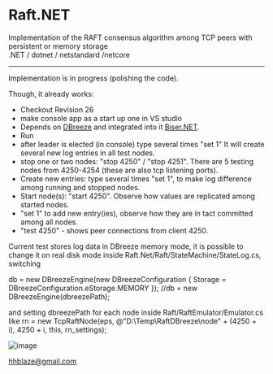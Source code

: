 # Raft.NET
Implementation of the RAFT consensus algorithm among TCP peers with persistent or memory storage<br />.NET / dotnet / netstandard /netcore<br />

----
Implementation is in progress (polishing the code).

Though, it already works: 
 - Checkout Revision 26
 - make console app as a start up one in VS studio
 - Depends on [DBreeze](https://github.com/hhblaze/DBreeze) and integrated into it [Biser.NET](https://github.com/hhblaze/Biser).
 - Run
 - after leader is elected (in console) type several times "set 1"
   It will create several new log entries in all test nodes.
 - stop one or two nodes:  "stop 4250" / "stop 4251". There are 5 testing nodes from 4250-4254 (these are also tcp listening ports).
 - Create new entries: type several times "set 1", to make log difference among running and stopped nodes. 
 - Start node(s): "start 4250". Observe how values are replicated among started nodes.
 - "set 1" to add new entry(ies), observe how they are in tact committed among all nodes.
 - "test 4250" - shows peer connections from client 4250.
 
 Current test stores log data in DBreeze memory mode, it is possible to change it on real disk mode 
 inside Raft.Net/Raft/StateMachine/StateLog.cs, switching
 
  db = new DBreezeEngine(new DBreezeConfiguration { Storage = DBreezeConfiguration.eStorage.MEMORY });
  //db = new DBreezeEngine(dbreezePath);
  
  and setting dbreezePath for each node inside Raft/RaftEmulator/Emulator.cs
  like rn = new TcpRaftNode(eps, @"D:\Temp\RaftDBreeze\node" + (4250 + i), 4250 + i, this, rn_settings);  
 
 ![image](https://user-images.githubusercontent.com/486781/35967718-0953e122-0cc2-11e8-8fa7-cd91d8295511.png)
 
 hhblaze@gmail.com
 

